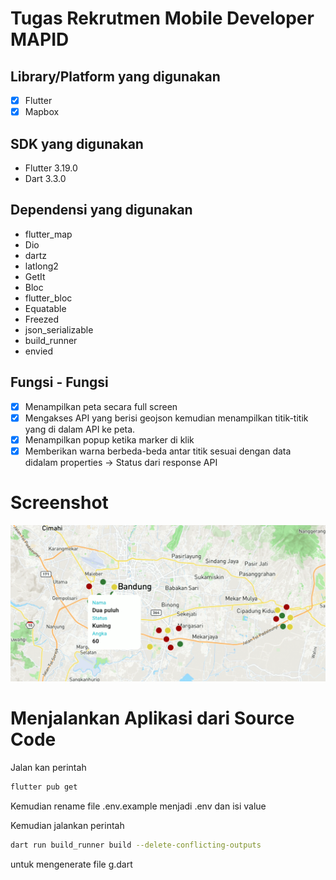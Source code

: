 # Tugas Rekrutmen Mobile Developer MAPID

## Library/Platform yang digunakan
- [x] Flutter
- [x] Mapbox

## SDK yang digunakan
- Flutter 3.19.0
- Dart 3.3.0

## Dependensi yang digunakan
-  flutter_map
-  Dio
-  dartz
-  latlong2 
-  GetIt
-  Bloc
-  flutter_bloc
-  Equatable
-  Freezed
-  json_serializable
-  build_runner
-  envied

## Fungsi - Fungsi
- [x] Menampilkan peta secara full screen
- [x] Mengakses API yang berisi geojson kemudian menampilkan titik-titik yang di dalam API ke
peta.
- [x] Menampilkan popup ketika marker di klik
- [x] Memberikan warna berbeda-beda antar titik sesuai dengan data didalam properties ->
Status dari response API

# Screenshot
<img src="/sceenshot/Screenshot1.png">


# Menjalankan Aplikasi dari Source Code
Jalan kan perintah
```bash
flutter pub get
```
Kemudian rename file .env.example menjadi .env dan isi value

Kemudian jalankan perintah
```bash
dart run build_runner build --delete-conflicting-outputs
```
untuk mengenerate file g.dart